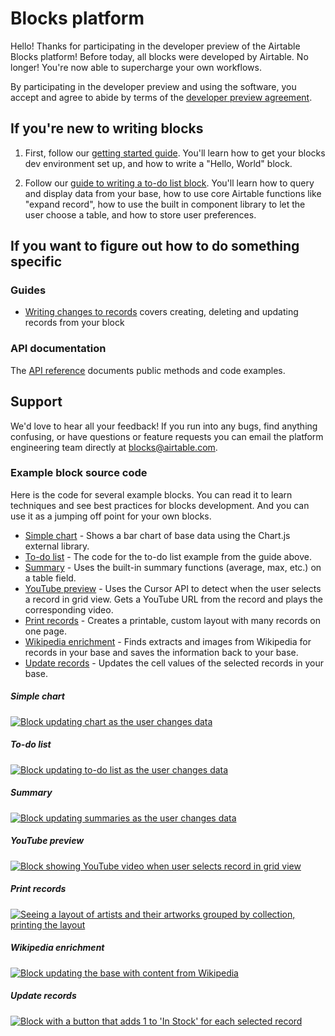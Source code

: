 # Blocks platform

Hello! Thanks for participating in the developer preview of the Airtable Blocks platform! Before
today, all blocks were developed by Airtable. No longer! You're now able to supercharge your own
workflows.

By participating in the developer preview and using the software, you accept and agree to abide by
terms of the [developer preview agreement](/DEVELOPER_AGREEMENT.md).

## If you're new to writing blocks

1. First, follow our [getting started guide](/packages/sdk/docs/setup.md). You'll learn how to get
   your blocks dev environment set up, and how to write a "Hello, World" block.

2. Follow our [guide to writing a to-do list block](/packages/sdk/docs/tutorial_todo.md). You'll
   learn how to query and display data from your base, how to use core Airtable functions like
   "expand record", how to use the built in component library to let the user choose a table, and
   how to store user preferences.

## If you want to figure out how to do something specific

### Guides

-   [Writing changes to records](/packages/sdk/docs/guide_writes.md) covers creating, deleting and
    updating records from your block

### API documentation

The [API reference](https://github.com/Airtable/blocks/tree/master/packages/sdk/docs/api.md)
documents public methods and code examples.

## Support

We'd love to hear all your feedback! If you run into any bugs, find anything confusing, or have
questions or feature requests you can email the platform engineering team directly at
<blocks@airtable.com>.

### Example block source code

Here is the code for several example blocks. You can read it to learn techniques and see best
practices for blocks development. And you can use it as a jumping off point for your own blocks.

-   [Simple chart](https://github.com/Airtable/blocks/tree/master/examples/simple-chart-block) -
    Shows a bar chart of base data using the Chart.js external library.
-   [To-do list](https://github.com/Airtable/blocks/tree/master/examples/todo-block) - The code for
    the to-do list example from the guide above.
-   [Summary](https://github.com/Airtable/blocks/tree/master/examples/summary-block) - Uses the
    built-in summary functions (average, max, etc.) on a table field.
-   [YouTube preview](https://github.com/Airtable/blocks/tree/master/examples/youtube-preview-block) -
    Uses the Cursor API to detect when the user selects a record in grid view. Gets a YouTube URL
    from the record and plays the corresponding video.
-   [Print records](https://github.com/Airtable/blocks/tree/master/examples/print-records-block) -
    Creates a printable, custom layout with many records on one page.
-   [Wikipedia enrichment](https://github.com/Airtable/blocks/tree/master/examples/wikipedia-enrichment-block) -
    Finds extracts and images from Wikipedia for records in your base and saves the information back
    to your base.
-   [Update records](https://github.com/Airtable/blocks/tree/master/examples/update-records-block) -
    Updates the cell values of the selected records in your base.

##### Simple chart

[![Block updating chart as the user changes data](examples/simple-chart-block/media/block.gif?raw=true)](examples/simple-chart-block)

##### To-do list

[![Block updating to-do list as the user changes data](examples/todo-block/media/block.gif?raw=true)](examples/todo-block)

##### Summary

[![Block updating summaries as the user changes data](examples/summary-block/media/block.gif?raw=true)](examples/summary-block)

##### YouTube preview

[![Block showing YouTube video when user selects record in grid view](examples/youtube-preview-block/media/block.gif?raw=true)](examples/youtube-preview-block)

##### Print records

[![Seeing a layout of artists and their artworks grouped by collection, printing the layout](examples/print-records-block/media/block.gif?raw=true)](examples/print-records-block)

##### Wikipedia enrichment

[![Block updating the base with content from Wikipedia](examples/wikipedia-enrichment-block/media/block.gif?raw=true)](examples/wikipedia-enrichment-block)

##### Update records

[![Block with a button that adds 1 to 'In Stock' for each selected record](examples/update-records-block/media/block.gif?raw=true)](examples/update-records-block)
